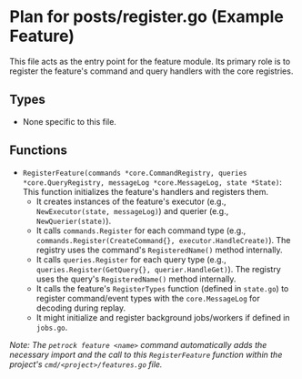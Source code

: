 # Plan for posts/register.go (Example Feature)

This file acts as the entry point for the feature module. Its primary role is to register the feature's command and query handlers with the core registries.

## Types

- None specific to this file.

## Functions

- `RegisterFeature(commands *core.CommandRegistry, queries *core.QueryRegistry, messageLog *core.MessageLog, state *State)`: This function initializes the feature's handlers and registers them.
    - It creates instances of the feature's executor (e.g., `NewExecutor(state, messageLog)`) and querier (e.g., `NewQuerier(state)`).
    - It calls `commands.Register` for each command type (e.g., `commands.Register(CreateCommand{}, executor.HandleCreate)`). The registry uses the command's `RegisteredName()` method internally.
    - It calls `queries.Register` for each query type (e.g., `queries.Register(GetQuery{}, querier.HandleGet)`). The registry uses the query's `RegisteredName()` method internally.
    - It calls the feature's `RegisterTypes` function (defined in `state.go`) to register command/event types with the `core.MessageLog` for decoding during replay.
    - It might initialize and register background jobs/workers if defined in `jobs.go`.

*Note: The `petrock feature <name>` command automatically adds the necessary import and the call to this `RegisterFeature` function within the project's `cmd/<project>/features.go` file.*
